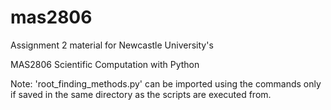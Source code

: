 # mas2806
Assignment 2 material for Newcastle University's 

MAS2806 Scientific Computation with Python

Note: 'root_finding_methods.py' can be imported using the commands only if saved in the same directory as the scripts are executed from.
